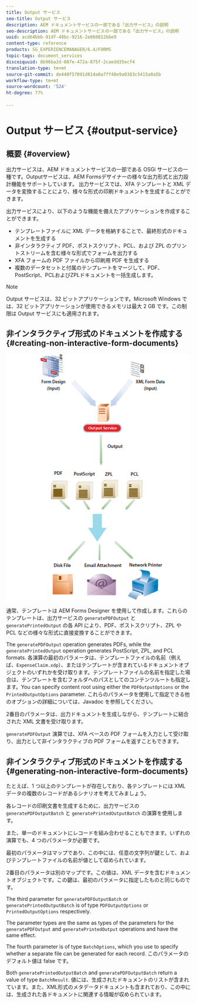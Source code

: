 ```yaml
---
title: Output サービス
seo-title: Output サービス
description: AEM ドキュメントサービスの一部である「出力サービス」の説明
seo-description: AEM ドキュメントサービスの一部である「出力サービス」の説明
uuid: acd64bbb-91df-49bc-9216-2e860812bbe9
content-type: reference
products: SG_EXPERIENCEMANAGER/6.4/FORMS
topic-tags: document_services
discoiquuid: 8b96ba2d-007e-472a-875f-2caedd35ecf4
translation-type: tm+mt
source-git-commit: de440f57091d814a0a7ff48e9a0383c5415a0a5b
workflow-type: tm+mt
source-wordcount: '524'
ht-degree: 77%

---
```



# Output サービス {#output-service}

## 概要 {#overview}

出力サービスは、AEM ドキュメントサービスの一部である OSGi サービスの一種です。Outputサービスは、AEM Formsデザイナーの様々な出力形式と出力設計機能をサポートしています。 出力サービスでは、XFA テンプレートと XML データを変換することにより、様々な形式の印刷ドキュメントを生成することができます。

出力サービスにより、以下のような機能を備えたアプリケーションを作成することができます。

* テンプレートファイルに XML データを格納することで、最終形式のドキュメントを生成する
* 非インタラクティブ PDF、ポストスクリプト、PCL、および ZPL のプリントストリームを含む様々な形式でフォームを出力する
* XFA フォームの PDF ファイルから印刷用 PDF を生成する
* 複数のデータセットと付属のテンプレートをマージして、PDF、PostScript、PCLおよびZPLドキュメントを一括生成します。

>[!NOTE]
>
>Output サービスは、32 ビットアプリケーションです。Microsoft Windows では、32 ビットアプリケーションが使用できるメモリは最大 2 GB です。この制限は Output サービスにも適用されます。

## 非インタラクティブ形式のドキュメントを作成する {#creating-non-interactive-form-documents}

![usingoutput_modified](assets/usingoutput_modified.png)

通常、テンプレートは AEM Forms Designer を使用して作成します。これらのテンプレートは、出力サービスの `generatePDFOutput` と `generatePrintedOutput` の各 API により、PDF、ポストスクリプト、ZPL や PCL などの様々な形式に直接変換することができます。

The `generatePDFOutput` operation generates PDFs, while the `generatePrintedOutput` operation generates PostScript, ZPL, and PCL formats. 各演算の最初のパラメータは、テンプレートファイルの名前（例えば、`ExpenseClaim.xdp`）、またはテンプレートが含まれているドキュメントオブジェクトのいずれかを受け取ります。テンプレートファイルの名前を指定した場合は、テンプレートを含むフォルダへのパスとしてのコンテンツルートも指定します。You can specify content root using either the `PDFOutputOptions` or the `PrintedOutputOptions` parameter. これらのパラメータを使用して指定できる他のオプションの詳細については、Javadoc を参照してください。

2番目のパラメータは、出力ドキュメントを生成しながら、テンプレートに結合された XML 文書を受け取ります。

`generatePDFOutput` 演算では、XFA ベースの PDF フォームを入力として受け取り、出力として非インタラクティブの PDF フォームを返すこともできます。

## 非インタラクティブ形式のドキュメントを作成する {#generating-non-interactive-form-documents}

たとえば、1 つ以上のテンプレートが存在しており、各テンプレートには XML データの複数のレコードがあるシナリオを考えてみましょう。

各レコードの印刷文書を生成するために、出力サービスの `generatePDFOutputBatch` と `generatePrintedOutputBatch` の演算を使用します。

また、単一のドキュメントにレコードを組み合わせることもできます。いずれの演算でも、4 つのパラメータが必要です。

最初のパラメータはマップであり、この中には、任意の文字列が鍵として、およびテンプレートファイルの名前が値として収められています。

2番目のパラメータは別のマップです。この値は、XML データを含むドキュメントオブジェクトです。この鍵は、最初のパラメータに指定したものと同じものです。

The third parameter for `generatePDFOutputBatch` or `generatePrintedOutputBatch` is of type `PDFOutputOptions` or `PrintedOutputOptions` respectively.

The parameter types are the same as types of the parameters for the `generatePDFOutput` and `generatePrintedOutput` operations and have the same effect.

The fourth parameter is of type `BatchOptions`, which you use to specify whether a separate file can be generated for each record. このパラメータのデフォルト値は false です。

Both `generatePrintedOutputBatch` and `generatePDFOutputBatch` return a value of type `BatchResult`. 値には、生成されたドキュメントのリストが含まれています。また、XML形式のメタデータドキュメントも含まれており、この中には、生成された各ドキュメントに関連する情報が収められています。
